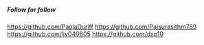 ##### Follow for follow

https://github.com/PaolaDuriff
https://github.com/Paisurasithm789
https://github.com/ljy040605
https://github.com/dxp10

